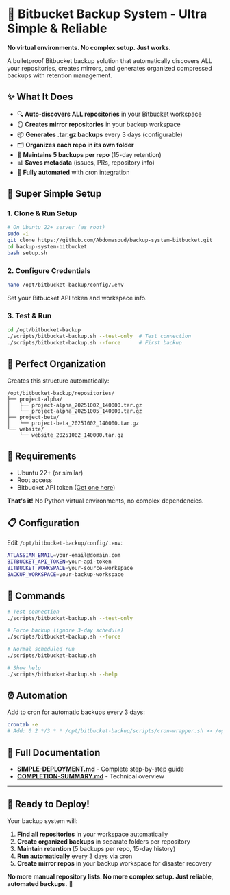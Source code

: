# 🚀 Bitbucket Backup System - Ultra Simple & Reliable

**No virtual environments. No complex setup. Just works.**

A bulletproof Bitbucket backup solution that automatically discovers ALL your repositories, creates mirrors, and generates organized compressed backups with retention management.

## ✨ What It Does

- 🔍 **Auto-discovers ALL repositories** in your Bitbucket workspace
- 🪞 **Creates mirror repositories** in your backup workspace
- 📦 **Generates .tar.gz backups** every 3 days (configurable)
- 🗂️ **Organizes each repo in its own folder**
- 🔄 **Maintains 5 backups per repo** (15-day retention)
- 📊 **Saves metadata** (issues, PRs, repository info)
- 🤖 **Fully automated** with cron integration

## 🎯 Super Simple Setup

### 1. **Clone & Run Setup**
```bash
# On Ubuntu 22+ server (as root)
sudo -i
git clone https://github.com/Abdomasoud/backup-system-bitbucket.git
cd backup-system-bitbucket
bash setup.sh
```

### 2. **Configure Credentials**
```bash
nano /opt/bitbucket-backup/config/.env
```
Set your Bitbucket API token and workspace info.

### 3. **Test & Run**
```bash
cd /opt/bitbucket-backup
./scripts/bitbucket-backup.sh --test-only  # Test connection
./scripts/bitbucket-backup.sh --force      # First backup
```

## 📁 Perfect Organization

Creates this structure automatically:
```
/opt/bitbucket-backup/repositories/
├── project-alpha/
│   ├── project-alpha_20251002_140000.tar.gz
│   └── project-alpha_20251005_140000.tar.gz
├── project-beta/
│   └── project-beta_20251002_140000.tar.gz
└── website/
    └── website_20251002_140000.tar.gz
```

## 🔧 Requirements

- Ubuntu 22+ (or similar)
- Root access
- Bitbucket API token ([Get one here](https://bitbucket.org/account/settings/app-passwords/))

**That's it!** No Python virtual environments, no complex dependencies.

## 📋 Configuration

Edit `/opt/bitbucket-backup/config/.env`:
```bash
ATLASSIAN_EMAIL=your-email@domain.com
BITBUCKET_API_TOKEN=your-api-token
BITBUCKET_WORKSPACE=your-source-workspace  
BACKUP_WORKSPACE=your-backup-workspace
```

## 🧪 Commands

```bash
# Test connection
./scripts/bitbucket-backup.sh --test-only

# Force backup (ignore 3-day schedule)  
./scripts/bitbucket-backup.sh --force

# Normal scheduled run
./scripts/bitbucket-backup.sh

# Show help
./scripts/bitbucket-backup.sh --help
```

## ⏰ Automation

Add to cron for automatic backups every 3 days:
```bash
crontab -e
# Add: 0 2 */3 * * /opt/bitbucket-backup/scripts/cron-wrapper.sh >> /opt/bitbucket-backup/logs/cron.log 2>&1
```

## 📖 Full Documentation

- **[SIMPLE-DEPLOYMENT.md](SIMPLE-DEPLOYMENT.md)** - Complete step-by-step guide
- **[COMPLETION-SUMMARY.md](COMPLETION-SUMMARY.md)** - Technical overview

---

## 🎉 Ready to Deploy!

Your backup system will:
1. **Find all repositories** in your workspace automatically
2. **Create organized backups** in separate folders per repository  
3. **Maintain retention** (5 backups per repo, 15-day history)
4. **Run automatically** every 3 days via cron
5. **Create mirror repos** in your backup workspace for disaster recovery

**No more manual repository lists. No more complex setup. Just reliable, automated backups.** 🚀